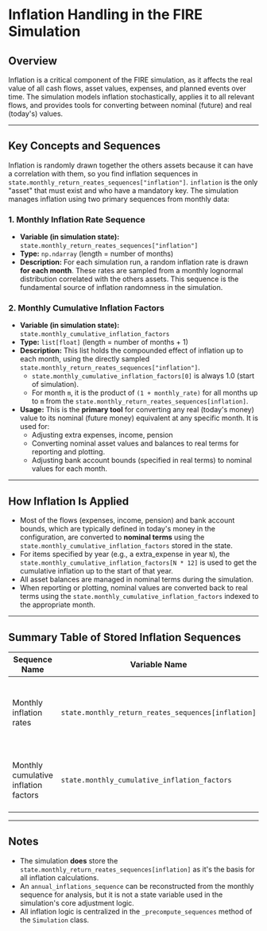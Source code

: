 # Inflation Handling in the FIRE Simulation

## Overview

Inflation is a critical component of the FIRE simulation, as it affects the real
value of all cash flows, asset values, expenses, and planned events over time.
The simulation models inflation stochastically, applies it to all relevant flows,
and provides tools for converting between nominal (future) and real (today's) values.

---

## Key Concepts and Sequences

Inflation is randomly drawn together the others assets because it can have
a correlation with them, so you find inflation sequences in `state.monthly_return_reates_sequences["inflation"]`.
`inflation` is the only "asset" that must exist and who have a mandatory key.
The simulation manages inflation using two primary sequences from monthly data:

### 1. **Monthly Inflation Rate Sequence**

- **Variable (in simulation state):** `state.monthly_return_reates_sequences["inflation"]`
- **Type:** `np.ndarray` (length = number of months)
- **Description:** For each simulation run, a random inflation rate is drawn **for each month**.
  These rates are sampled from a monthly lognormal distribution correlated with the others assets.
  This sequence is the fundamental source of inflation randomness in the simulation.

### 2. **Monthly Cumulative Inflation Factors**

- **Variable (in simulation state):** `state.monthly_cumulative_inflation_factors`
- **Type:** `list[float]` (length = number of months + 1)
- **Description:** This list holds the compounded effect of inflation up to each month, using the
  directly sampled `state.monthly_return_reates_sequences["inflation"]`.
  - `state.monthly_cumulative_inflation_factors[0]` is always 1.0 (start of simulation).
  - For month `m`, it is the product of `(1 + monthly_rate)` for all months up to `m` from the
    `state.monthly_return_reates_sequences[inflation]`.
- **Usage:** This is the **primary tool** for converting any real (today's money) value to its
  nominal (future money) equivalent at any specific month. It is used for:
  - Adjusting extra expenses, income, pension
  - Converting nominal asset values and balances to real terms for reporting and plotting.
  - Adjusting bank account bounds (specified in real terms) to nominal values for each month.

---

## How Inflation Is Applied

- Most of the flows (expenses, income, pension) and bank account bounds,
  which are typically defined in today's money in the configuration, are converted to **nominal terms**
  using the `state.monthly_cumulative_inflation_factors` stored in the state.
- For items specified by year (e.g., a extra_expense in year `N`), the
  `state.monthly_cumulative_inflation_factors[N * 12]` is used to get the cumulative inflation up
  to the start of that year.
- All asset balances are managed in nominal terms during the simulation.
- When reporting or plotting, nominal values are converted back to real terms using the
  `state.monthly_cumulative_inflation_factors` indexed to the appropriate month.

---

## Summary Table of Stored Inflation Sequences

| Sequence Name                        | Variable Name                                      | Type         | Purpose                                                         |
| ------------------------------------ | -------------------------------------------------- | ------------ | --------------------------------------------------------------- |
| Monthly inflation rates              | `state.monthly_return_reates_sequences[inflation]` | `np.ndarray` | Stochastic monthly inflation path; primary source of randomness |
| Monthly cumulative inflation factors | `state.monthly_cumulative_inflation_factors`       | `np.ndarray` | Convert real to nominal for any month; used for all adjustments |

---

## Notes

- The simulation **does** store the `state.monthly_return_reates_sequences[inflation]`
  as it's the basis for all inflation calculations.
- An `annual_inflations_sequence` can be reconstructed from the monthly sequence for analysis, but
  it is not a state variable used in the simulation's core adjustment logic.
- All inflation logic is centralized in the `_precompute_sequences` method of the `Simulation`
  class.
